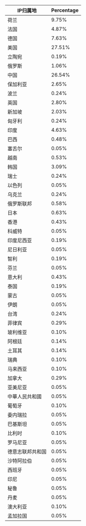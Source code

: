 | IP归属地 | Percentage |
| ------- | ---------- |
| 荷兰 | 9.75% |
| 法国 | 4.87% |
| 德国 | 7.63% |
| 美国 | 27.51% |
| 立陶宛 | 0.19% |
| 俄罗斯 | 1.06% |
| 中国 | 26.54% |
| 保加利亚 | 2.65% |
| 波兰 | 0.24% |
| 英国 | 2.80% |
| 新加坡 | 2.03% |
| 匈牙利 | 0.24% |
| 印度 | 4.63% |
| 巴西 | 0.48% |
| 塞舌尔 | 0.05% |
| 越南 | 0.53% |
| 韩国 | 3.09% |
| 瑞士 | 0.24% |
| 以色列 | 0.05% |
| 乌克兰 | 0.24% |
| 俄罗斯联邦 | 0.58% |
| 日本 | 0.63% |
| 香港 | 0.43% |
| 科威特 | 0.05% |
| 印度尼西亚 | 0.19% |
| 尼日利亚 | 0.05% |
| 智利 | 0.19% |
| 芬兰 | 0.05% |
| 意大利 | 0.43% |
| 泰国 | 0.19% |
| 蒙古 | 0.05% |
| 伊朗 | 0.05% |
| 台湾 | 0.24% |
| 菲律宾 | 0.29% |
| 玻利维亚 | 0.10% |
| 阿根廷 | 0.14% |
| 土耳其 | 0.14% |
| 瑞典 | 0.10% |
| 马来西亚 | 0.10% |
| 加拿大 | 0.29% |
| 亚美尼亚 | 0.05% |
| 中華人民共和國 | 0.05% |
| 葡萄牙 | 0.10% |
| 委内瑞拉 | 0.05% |
| 巴基斯坦 | 0.05% |
| 比利时 | 0.10% |
| 罗马尼亚 | 0.05% |
| 德意志联邦共和国 | 0.05% |
| 沙特阿拉伯 | 0.05% |
| 西班牙 | 0.05% |
| 印尼 | 0.05% |
| 秘鲁 | 0.05% |
| 丹麦 | 0.05% |
| 澳大利亚 | 0.10% |
| 孟加拉国 | 0.05% |
